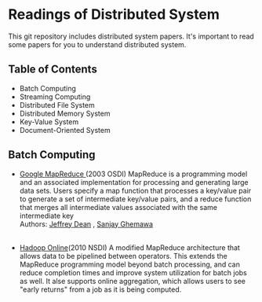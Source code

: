 # Readings of Distributed System 
This git repository includes distributed system papers. It's important to read some papers for you to understand distributed system. 


## Table of Contents
* Batch Computing 
* Streaming Computing 
* Distributed File System 
* Distributed Memory System 
* Key-Value System 
* Document-Oriented System 

## Batch Computing <br>
   * [Google MapReduce ](https://static.googleusercontent.com/media/research.google.com/en//archive/mapreduce-osdi04.pdf)(2003 OSDI) MapReduce is a programming model and an associated implementation for processing and generating large data sets. Users specify a map function that processes a key/value pair to generate a set of intermediate key/value pairs, and a reduce function that merges all intermediate values associated with the same intermediate key<br>
      Authors: [Jeffrey Dean](https://research.google.com/pubs/jeff.html) ,  [Sanjay Ghemawa](https://research.google.com/pubs/SanjayGhemawat.html)       <br><br>

   * [Hadoop Online](http://www.neilconway.org/docs/nsdi2010_hop.pdf)(2010 NSDI) A modified MapReduce architecture that allows data to be pipelined between operators. This extends the MapReduce programming model beyond batch processing, and can reduce completion times and improve system utilization for batch jobs as well. It alse supports online aggregation, which allows users to see "early returns" from a job as it is being computed.<br><br>
   
   
